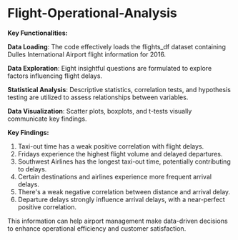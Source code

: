 # Flight-Operational-Analysis

**Key Functionalities:**

**Data Loading**: The code effectively loads the flights_df dataset containing Dulles International Airport flight information for 2016.

**Data Exploration**: Eight insightful questions are formulated to explore factors influencing flight delays.

**Statistical Analysis**: Descriptive statistics, correlation tests, and hypothesis testing are utilized to assess relationships between variables.

**Data Visualization**: Scatter plots, boxplots, and t-tests visually communicate key findings.

**Key Findings:**

1. Taxi-out time has a weak positive correlation with flight delays.
2. Fridays experience the highest flight volume and delayed departures.
3. Southwest Airlines has the longest taxi-out time, potentially contributing to delays.
4. Certain destinations and airlines experience more frequent arrival delays.
5. There's a weak negative correlation between distance and arrival delay.
6. Departure delays strongly influence arrival delays, with a near-perfect positive correlation.

This information can help airport management make data-driven decisions to enhance operational efficiency and customer satisfaction.
